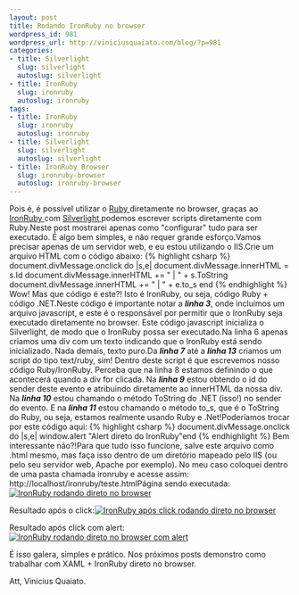 ```yaml
--- 
layout: post
title: Rodando IronRuby no browser
wordpress_id: 981
wordpress_url: http://viniciusquaiato.com/blog/?p=981
categories: 
- title: Silverlight
  slug: silverlight
  autoslug: silverlight
- title: IronRuby
  slug: ironruby
  autoslug: ironruby
tags: 
- title: IronRuby
  slug: ironruby
  autoslug: ironruby
- title: Silverlight
  slug: silverlight
  autoslug: silverlight
- title: IronRuby Browser
  slug: ironruby-browser
  autoslug: ironruby-browser
---
```



Pois é, é possível utilizar o [Ruby ](http://ruby-lang.org)diretamente no browser, graças ao [IronRuby ](http://ironruby.net)com [Silverlight ](http://silverlight.net)podemos escrever scripts diretamente com Ruby.Neste post mostrarei apenas como "configurar" tudo para ser executado. É algo bem simples, e não requer grande esforço.Vamos precisar apenas de um servidor web, e eu estou utilizando o IIS.Crie um arquivo HTML com o código abaixo:
{% highlight csharp %}
        document.divMessage.onclick do |s,e|            document.divMessage.innerHTML = s.Id             document.divMessage.innerHTML += " | " + s.ToString             document.divMessage.innerHTML += " | " + e.to_s        end    </script></body></html>
{% endhighlight %}
Wow! Mas que código é este?! Isto é IronRuby, ou seja, código Ruby + código .NET.Neste código é importante notar a _**linha 3**_, onde incluímos um arquivo javascript, e este é o responsável por permitir que o IronRuby seja executado diretamente no browser. Este código javascript inicializa o Silverlight, de modo que o IronRuby possa ser executado.Na linha 6 apenas criamos uma div com um texto indicando que o IronRuby está sendo inicializado. Nada demais, texto puro.Da **_linha 7_** até a _**linha 13**_ criamos um script do tipo text/ruby, sim! Dentro deste script é que escrevemos nosso código Ruby/IronRuby. Perceba que na linha 8 estamos definindo o que acontecerá quando a div for clicada. Na _**linha 9**_ estou obtendo o id do sender deste evento e atribuindo diretamente ao innerHTML da nossa div. Na _**linha 10**_ estou chamando o método ToString do .NET (isso!) no sender do evento. E na _**linha 11**_ estou chamando o método to_s, que é o ToString do Ruby, ou seja, estamos realmente usando Ruby e .Net!Poderíamos trocar por este código aqui:
{% highlight csharp %}
document.divMessage.onclick do |s,e|    window.alert "Alert direto do IronRuby"end
{% endhighlight %}
Bem interessante não?!Para que tudo isso funcione, salve este arquivo como .html mesmo, mas faça isso dentro de um diretório mapeado pelo IIS (ou pelo seu servidor web, Apache por exemplo). No meu caso coloquei dentro de uma pasta chamada ironruby e acesse assim: http://localhost/ironruby/teste.htmlPágina sendo executada:[![IronRuby rodando direto no browser](http://viniciusquaiato.com/images_posts/ironruby-300x141.png "IronRuby rodando direto no browser")](http://viniciusquaiato.com/images_posts/ironruby.png)



Resultado após o click:[![IronRuby após click rodando direto no browser](http://viniciusquaiato.com/images_posts/ironruby2-300x141.png "IronRuby após click rodando direto no browser")](http://viniciusquaiato.com/images_posts/ironruby2.png)



Resultado após click com alert:[![IronRuby rodando direto no browser com alert](http://viniciusquaiato.com/images_posts/ironruby3-300x144.png "IronRuby rodando direto no browser com alert")](http://viniciusquaiato.com/images_posts/ironruby3.png)

É isso galera, simples e prático. Nos próximos posts demonstro como trabalhar com XAML + IronRuby direto no browser.

Att,
Vinicius Quaiato.
